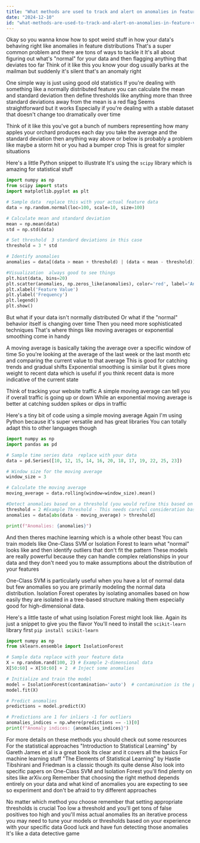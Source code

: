 ```yaml
---
title: "What methods are used to track and alert on anomalies in feature value distributions?"
date: "2024-12-10"
id: "what-methods-are-used-to-track-and-alert-on-anomalies-in-feature-value-distributions"
---
```


Okay so you wanna know how to spot weird stuff in how your data's behaving right  like anomalies in feature distributions  That's a super common problem and there are tons of ways to tackle it  It's all about figuring out what's "normal" for your data and then flagging anything that deviates too far  Think of it like this you know your dog usually barks at the mailman but suddenly it's silent that's an anomaly right

One simple way is just using good old statistics  If you're dealing with something like a normally distributed feature you can calculate the mean and standard deviation then define thresholds like anything more than three standard deviations away from the mean is a red flag  Seems straightforward but it works  Especially if you're dealing with a stable dataset that doesn't change too dramatically over time  

Think of it like this you've got a bunch of numbers representing how many apples your orchard produces each day you take the average and the standard deviation then anything way above or below is probably a problem like maybe a storm hit or you had a bumper crop  This is great for simpler situations  

Here's a little Python snippet to illustrate  It's using the `scipy` library which is amazing for statistical stuff  

```python
import numpy as np
from scipy import stats
import matplotlib.pyplot as plt

# Sample data  replace this with your actual feature data
data = np.random.normal(loc=100, scale=10, size=100) 

# Calculate mean and standard deviation
mean = np.mean(data)
std = np.std(data)

# Set threshold  3 standard deviations in this case
threshold = 3 * std

# Identify anomalies
anomalies = data[(data > mean + threshold) | (data < mean - threshold)]

#Visualization  always good to see things
plt.hist(data, bins=20)
plt.scatter(anomalies, np.zeros_like(anomalies), color='red', label='Anomalies')
plt.xlabel('Feature Value')
plt.ylabel('Frequency')
plt.legend()
plt.show()
```


But what if your data isn't normally distributed  Or what if the "normal" behavior itself is changing over time  Then you need more sophisticated techniques  That's where things like moving averages or exponential smoothing come in handy  

A moving average is basically taking the average over a specific window of time  So you're looking at the average of the last week or the last month etc and comparing the current value to that average  This is good for catching trends and gradual shifts  Exponential smoothing is similar but it gives more weight to recent data  which is useful if you think recent data is more indicative of the current state  

Think of tracking your website traffic  A simple moving average can tell you if overall traffic is going up or down  While an exponential moving average is better at catching sudden spikes or dips in traffic  


Here's a tiny bit of code using a simple moving average  Again I'm using Python because it's super versatile and has great libraries  You can totally adapt this to other languages though  

```python
import numpy as np
import pandas as pd

# Sample time series data  replace with your data
data = pd.Series([10, 12, 15, 14, 16, 20, 18, 17, 19, 22, 25, 23])

# Window size for the moving average
window_size = 3

# Calculate the moving average
moving_average = data.rolling(window=window_size).mean()

#Detect anomalies based on a threshold (you would refine this based on your understanding of your data)
threshold = 2 #Example Threshold - This needs careful consideration based on your data.
anomalies = data[abs(data - moving_average) > threshold]

print(f"Anomalies: {anomalies}")
```



And then theres machine learning which is a whole other beast  You can train models like One-Class SVM or Isolation Forest to learn what "normal" looks like and then identify outliers that don't fit the pattern  These models are really powerful because they can handle complex relationships in your data  and they don't need you to make assumptions about the distribution of your features  

One-Class SVM is particularly useful when you have a lot of normal data but few anomalies so you are primarily modeling the normal data distribution.  Isolation Forest operates by isolating anomalies based on how easily they are isolated in a tree-based structure making them especially good for high-dimensional data.


Here's a little taste of what using Isolation Forest might look like.  Again its just a snippet to give you the flavor  You'll need to install the `scikit-learn` library first `pip install scikit-learn`

```python
import numpy as np
from sklearn.ensemble import IsolationForest

# Sample data replace with your feature data
X = np.random.rand(100, 2) # Example 2-dimensional data
X[50:60] = X[50:60] + 2  # Inject some anomalies

# Initialize and train the model
model = IsolationForest(contamination='auto')  # contamination is the proportion of outliers, auto estimates it
model.fit(X)

# Predict anomalies
predictions = model.predict(X)

# Predictions are 1 for inliers -1 for outliers
anomalies_indices = np.where(predictions == -1)[0]
print(f"Anomaly indices: {anomalies_indices}")

```



For more details on these methods you should check out some resources  For the statistical approaches "Introduction to Statistical Learning" by Gareth James et al is a great book  Its clear and it covers all the basics  For machine learning stuff  "The Elements of Statistical Learning" by Hastie Tibshirani and Friedman is a classic though its quite dense  Also look into specific papers on One-Class SVM and Isolation Forest you'll find plenty on sites like arXiv.org  Remember that choosing the right method depends entirely on your data and what kind of anomalies you are expecting to see so experiment and don't be afraid to try different approaches


No matter which method you choose remember that setting appropriate thresholds is crucial  Too low a threshold and you'll get tons of false positives too high and you'll miss actual anomalies  Its an iterative process you may need to tune your models or thresholds based on your experience with your specific data  Good luck and have fun detecting those anomalies  It's like a data detective game
